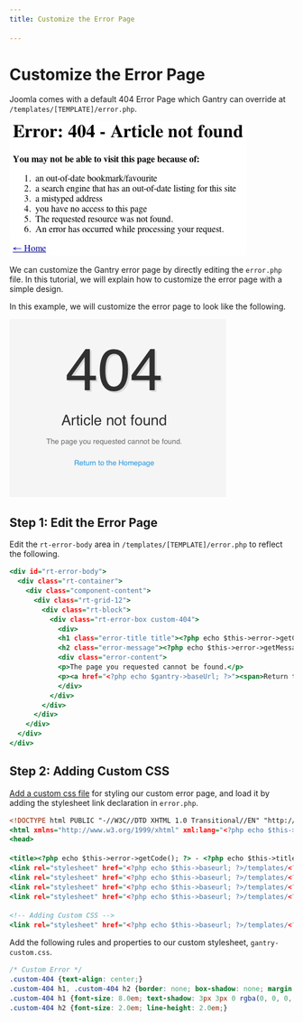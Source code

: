 ```yaml
---
title: Customize the Error Page

---
```


Customize the Error Page
========================
Joomla comes with a default 404 Error Page which Gantry can override at `/templates/[TEMPLATE]/error.php`.

![](assets/default-404.jpg)

We can customize the Gantry error page by directly editing the `error.php` file. In this tutorial, we will explain how to customize the error page with a simple design.

In this example, we will customize the error page to look like the following.

![](assets/custom-404.jpg)


Step 1: Edit the Error Page
---------------------------
Edit the `rt-error-body` area in `/templates/[TEMPLATE]/error.php` to reflect the following.

~~~ .html
<div id="rt-error-body">
  <div class="rt-container">
    <div class="component-content">
      <div class="rt-grid-12">
        <div class="rt-block">
          <div class="rt-error-box custom-404">
            <div>
            <h1 class="error-title title"><?php echo $this->error->getCode(); ?></h1>
            <h2 class="error-message"><?php echo $this->error->getMessage(); ?></h2>
            <div class="error-content">
            <p>The page you requested cannot be found.</p>
            <p><a href="<?php echo $gantry->baseUrl; ?>"><span>Return to the Homepage</span></a></p>
            </div>
          </div>
        </div>
      </div>
    </div>
  </div>
</div>
~~~


Step 2: Adding Custom CSS
-------------------------
[Add a custom css file](custom_stylesheet.md) for styling our custom error page, and load it by adding the stylesheet link declaration in `error.php`.

~~~ .html
<!DOCTYPE html PUBLIC "-//W3C//DTD XHTML 1.0 Transitional//EN" "http://www.w3.org/TR/xhtml1/DTD/xhtml1-transitional.dtd">
<html xmlns="http://www.w3.org/1999/xhtml" xml:lang="<?php echo $this->language; ?>" lang="<?php echo $this->language; ?>" dir="<?php echo $this->direction; ?>">
<head>

<title><?php echo $this->error->getCode(); ?> - <?php echo $this->title; ?></title>
<link rel="stylesheet" href="<?php echo $this->baseurl; ?>/templates/<?php echo $this->template; ?>/css/gantry-compiled.css" type="text/css" />
<link rel="stylesheet" href="<?php echo $this->baseurl; ?>/templates/<?php echo $this->template; ?>/css/fusionmenu.css" type="text/css" />
<link rel="stylesheet" href="<?php echo $this->baseurl; ?>/templates/<?php echo $this->template; ?>/css/typography.css" type="text/css" />
<link rel="stylesheet" href="<?php echo $this->baseurl; ?>/templates/<?php echo $this->template; ?>/css/font-awesome.css" type="text/css" />

<!-- Adding Custom CSS -->
<link rel="stylesheet" href="<?php echo $this->baseurl; ?>/templates/<?php echo $this->template; ?>/css/gantry-custom.css" type="text/css" />
~~~

Add the following rules and properties to our custom stylesheet, `gantry-custom.css`.

~~~ .css
/* Custom Error */
.custom-404 {text-align: center;}
.custom-404 h1, .custom-404 h2 {border: none; box-shadow: none; margin: 0; padding: 0;}
.custom-404 h1 {font-size: 8.0em; text-shadow: 3px 3px 0 rgba(0, 0, 0, 0.1);}
.custom-404 h2 {font-size: 2.0em; line-height: 2.0em;}
~~~
